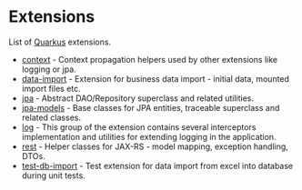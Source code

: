# Extensions
List of [Quarkus](https://quarkus.io/) extensions.

* [context](context) - Context propagation helpers used by other extensions like logging or jpa.
* [data-import](data-import) - Extension for business data import - initial data, mounted import files etc.
* [jpa](jpa) - Abstract DAO/Repository superclass and related utilities.
* [jpa-models](jpa-models) - Base classes for JPA entities, traceable superclass and related classes.
* [log](log) - This group of the extension contains several interceptors implementation and utilities for extending logging in the application.
* [rest](rest) - Helper classes for JAX-RS - model mapping, exception handling, DTOs.
* [test-db-import](test-db-import) - Test extension for data import from excel into database during unit tests.